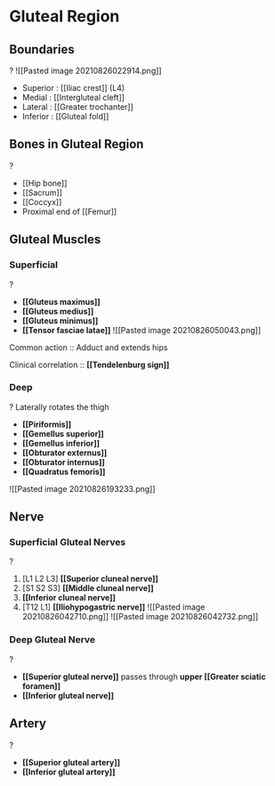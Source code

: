 # Gluteal Region 

## Boundaries
?
![[Pasted image 20210826022914.png]]
- Superior : [[Iliac crest]] (L4)
- Medial : [[Intergluteal cleft]]
- Lateral : [[Greater trochanter]]
- Inferior : [[Gluteal fold]]


## Bones in Gluteal Region
?
- [[Hip bone]]
- [[Sacrum]]
- [[Coccyx]]
- Proximal end of [[Femur]]

## Gluteal Muscles
### Superficial
?
- **[[Gluteus maximus]]**
- **[[Gluteus medius]]**
- **[[Gluteus minimus]]**
- **[[Tensor fasciae latae]]**
![[Pasted image 20210826050043.png]]

Common action :: Adduct and extends hips
<!--SR:!2021-08-29,3,250-->
Clinical correlation :: **[[Tendelenburg sign]]**

### Deep
?
Laterally rotates the thigh
- **[[Piriformis]]**
- **[[Gemellus superior]]**
- **[[Gemellus inferior]]**
- **[[Obturator externus]]**
- **[[Obturator internus]]**
- **[[Quadratus femoris]]**


![[Pasted image 20210826193233.png]]

## Nerve

### Superficial Gluteal Nerves
?
1. \[L1 L2 L3\] **[[Superior cluneal nerve]]**
2. \[S1 S2 S3\] **[[Middle cluneal nerve]]**
3. **[[Inferior cluneal nerve]]**
4. \[T12 L1\] **[[Iliohypogastric nerve]]**
![[Pasted image 20210826042710.png]]
![[Pasted image 20210826042732.png]]

### Deep Gluteal Nerve
?
- **[[Superior gluteal nerve]]** passes through **upper [[Greater sciatic foramen]]**
- **[[Inferior gluteal nerve]]**

## Artery
?
- **[[Superior gluteal artery]]**
- **[[Inferior gluteal artery]]**